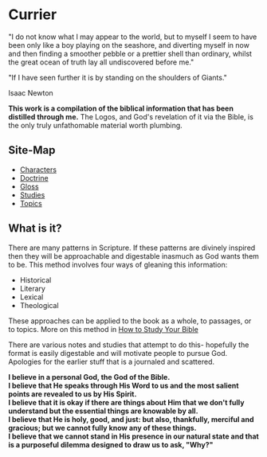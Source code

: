 # Currier 


  "I do not know what I may appear to the world, 
but to myself I seem to have been only like a boy playing on the seashore, 
and diverting myself in now and then finding a smoother pebble or a prettier shell than ordinary, 
whilst the great ocean of truth lay all undiscovered before me."  
  
  "If I have seen further it is by standing on the shoulders of Giants."  
  
  Isaac Newton  

__This work is a compilation of the biblical information that has been distilled through me.__  The Logos, and God's revelation of it via the Bible, is the only truly unfathomable material worth plumbing.


## Site-Map

- [Characters](./Character)
- [Doctrine](./Doctrine)
- [Gloss](./Gloss)
- [Studies](./Studies)
- [Topics](./Topic)


## What is it?

  There are many patterns in Scripture.
If these patterns are divinely inspired then they will be approachable and digestable inasmuch as God wants them to be.
This method involves four ways of gleaning this information:
* Historical
* Literary
* Lexical
* Theological
  
These approaches can be applied to the book as a whole, to passages, or to topics.
More on this method in [How to Study Your Bible](/Studies/How%20to%20Study%20Your%20Bible/index.md)
  
  There are various notes and studies that attempt to do this- 
hopefully the format is easily digestable and will motivate people to pursue God.
Apologies for the earlier stuff that is a journaled and scattered.

**I believe in a personal God, the God of the Bible.  
I believe that He speaks through His Word to us and the most salient points are revealed to us by His Spirit.  
I believe that it is okay if there are things about Him that we don't fully understand but the essential things are knowable by all.  
I believe that He is holy, good, and just: but also, thankfully, merciful and gracious; but we cannot fully know any of these things.  
I believe that we cannot stand in His presence in our natural state and that is a purposeful dilemma designed to draw us to ask, "Why?"**